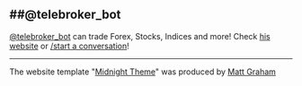 ##@telebroker_bot
---

[@telebroker_bot](https://telegram.me/telebroker_bot) can trade Forex, Stocks, Indices and more! Check [his website](https://flyingunicorn222.github.io/telebroker_bot) or [/start a conversation](https://telegram.me/telebroker_bot)!

---
The website template "[Midnight Theme](https://github.com/mattgraham/midnight)" was produced by [Matt Graham](https://github.com/mattgraham)
